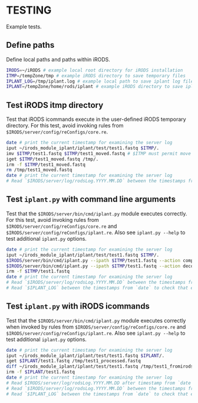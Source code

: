 # TESTING

Example tests.

## Define paths

Define local paths and paths within iRODS.

```bash
IRODS=~/iRODS # example local root directory for iRODS installation
ITMP=/tempZone/tmp # example iRODS directory to save temporary files
IPLANT_LOG=/tmp/iplant.log # example local path to save iplant log file
IPLANT=/tempZone/home/rods/iplant # example iRODS directory to save iplant data
```

## Test iRODS itmp directory

Test that iRODS icommands execute in the user-defined iRODS temporary directory. For this test, avoid invoking rules from `$IRODS/server/config/reConfigs/core.re`.

```bash
date # print the current timestamp for examining the server log
iput ~/irods_module_iplant/iplant/test/test1.fastq $ITMP/.
imv $ITMP/test1.fastq $ITMP/test1_moved.fastq # $ITMP must permit move operations
iget $ITMP/test1_moved.fastq /tmp/.
irm -f $ITMP/test1_moved.fastq
rm /tmp/test1_moved.fastq
date # print the current timestamp for examining the server log
# Read `$IRODS/server/log/rodsLog.YYYY.MM.DD` between the timestamps from `date` to check that execution was successful.
```

## Test `iplant.py` with command line arguments

Test that the `$IRODS/server/bin/cmd/iplant.py` module executes correctly. For this test, avoid invoking rules from `$IRODS/server/config/reConfigs/core.re` and `$IRODS/server/config/reConfigs/iplant.re`. Also see `iplant.py --help` to test additional `iplant.py` options.

```bash
date # print the current timestamp for examining the server log
iput ~/irods_module_iplant/iplant/test/test1.fastq $ITMP/.
$IRODS/server/bin/cmd/iplant.py --ipath $ITMP/test1.fastq --action compress --itmp $ITMP --delete_itmp_files --delete_tmp_files --logging_level DEBUG --log_file $IPLANT_LOG
$IRODS/server/bin/cmd/iplant.py --ipath $ITMP/test1.fastq --action decompress --itmp $ITMP --delete_itmp_files --delete_tmp_files --logging_level DEBUG --log_file $IPLANT_LOG
irm -f $ITMP/test1.fastq
date # print the current timestamp for examining the server log
# Read `$IRODS/server/log/rodsLog.YYYY.MM.DD` between the timestamps from `date` to check that execution was successful.
# Read `$IPLANT_LOG` between the timestamps from `date` to check that execution was successful.
```

## Test `iplant.py` with iRODS icommands

Test that the `$IRODS/server/bin/cmd/iplant.py` module executes correctly when invoked by rules from `$IRODS/server/config/reConfigs/core.re` and `$IRODS/server/config/reConfigs/iplant.re`. Also see `iplant.py --help` to test additional `iplant.py` options.

```bash
date # print the current timestamp for examining the server log
iput ~/irods_module_iplant/iplant/test/test1.fastq $IPLANT/.
iget $IPLANT/test1.fastq /tmp/test1_processed.fastq
diff ~/irods_module_iplant/iplant/test/test1.fastq /tmp/test1_fromirods.fastq
irm -f $IPLANT/test1.fastq
date # print the current timestamp for examining the server log
# Read $IRODS/server/log/rodsLog.YYYY.MM.DD after timestamp from `date`.
# Read `$IRODS/server/log/rodsLog.YYYY.MM.DD` between the timestamps from `date` to check that execution was successful.
# Read `$IPLANT_LOG` between the timestamps from `date` to check that execution was successful.
```
